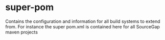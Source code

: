 super-pom
=========

Contains the configuration and information for all build systems to extend from. For instance the super pom.xml is contained here for all SourceGap maven projects